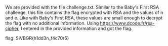 We are provided with the file challenge.txt. Similar to the Baby's First RSA challenge, this file
contains the flag encrypted with RSA and the values of n and e. Like with Baby's First RSA, these
values are small enough to decrypt the flag with no additional information. Using
https://www.dcode.fr/rsa-cipher, I entered in the provided information and got the flag.

flag: SIVBGR{h1dd3n_f4c70r5}
